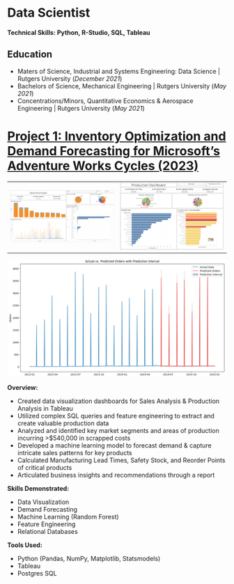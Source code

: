 # Data Scientist

#### Technical Skills: Python, R-Studio, SQL, Tableau

## Education
- Maters of Science, Industrial and Systems Engineering: Data Science | Rutgers University (_December 2021_)
- Bachelors of Science, Mechanical Engineering | Rutgers University (_May 2021_)
- Concentrations/Minors, Quantitative Economics & Aerospace Engineering | Rutgers University (_May 2021_)

# [Project 1: Inventory Optimization and Demand Forecasting for Microsoft’s Adventure Works Cycles (2023)](https://github.com/jakesamuel99/AdventureWorks_proj/blob/main/README.md)


<table>
  <tr>
    <td><img src="https://github.com/jakesamuel99/AdventureWorks_proj/blob/main/images/IODF_sales_dashboard.png" alt="Image 1" width="500"></td>
    <td><img src="https://github.com/jakesamuel99/AdventureWorks_proj/blob/main/images/IODF_production_dashboard.png" alt="Image 2" width="500"></td>
  </tr>
</table>

![](https://github.com/jakesamuel99/AdventureWorks_proj/blob/main/images/IODF_rd_predict.png)

**Overview:**
- Created data visualization dashboards for Sales Analysis & Production Analysis in Tableau
- Utilized complex SQL queries and feature engineering to extract and create valuable production data
- Analyzed and identified key market segments and areas of production incurring >$540,000 in scrapped costs
- Developed a machine learning model to forecast demand & capture intricate sales patterns for key products
- Calculated Manufacturing Lead Times, Safety Stock, and Reorder Points of critical products
- Articulated business insights and recommendations through a report

**Skills Demonstrated:**
- Data Visualization
- Demand Forecasting
- Machine Learning (Random Forest)
- Feature Engineering
- Relational Databases

**Tools Used:**
- Python (Pandas, NumPy, Matplotlib, Statsmodels)
- Tableau
- Postgres SQL
